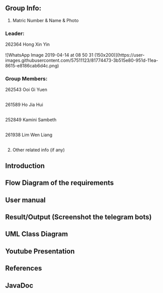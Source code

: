 ## Group Info:
1. Matric Number & Name & Photo

### Leader:
<p>
262364 Hong Xin Yin <br /> <br />
![WhatsApp Image 2019-04-14 at 08 50 31 (150x200)](https://user-images.githubusercontent.com/57511123/81774473-3b515e80-951d-11ea-8615-e8186cab6d4c.png)


### Group Members:
262543 Ooi Gi Yuen <br/> <br />

261589 Ho Jia Hui <br /> <br />

252849 Kamini Sambeth <br /> <br />

261938 Lim Wen Liang <br /> <br />

<p>

2. Other related info (if any)

## Introduction
## Flow Diagram of the requirements
## User manual
## Result/Output (Screenshot the telegram bots)
## UML Class Diagram
## Youtube Presentation
## References
## JavaDoc
